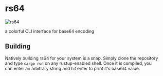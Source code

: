 # rs64
![rs64](https://cdn.discordapp.com/attachments/612057164038799362/800149461035646996/unknown.png)

a colorful CLI interface for base64 encoding

## Building
Natively building rs64 for your system is a snap. Simply clone the repository and type `cargo run` on any rustup-enabled shell. Once it is compiled, you can enter an arbitrary string and hit enter to print it's base64 value.
